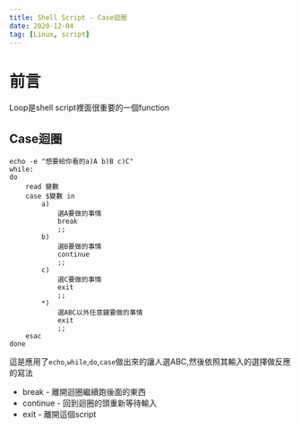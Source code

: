 ```yaml
---
title: Shell Script - Case迴圈
date: 2020-12-04
tag: [Linux, script]
---
```


# 前言

Loop是shell script裡面很重要的一個function

<!--more-->

## Case迴圈

```
echo -e "想要給你看的a)A b)B c)C"
while:
do
	read 變數
	case $變數 in
		a)
			選A要做的事情
			break
			;;
		b)
			選B要做的事情
			continue
			;;
		c)
			選C要做的事情
			exit
			;;
		*)
			選ABC以外任意鍵要做的事情
			exit
			;;
	esac
done
```

這是應用了`echo`,`while`,`do`,`case`做出來的讓人選ABC,然後依照其輸入的選擇做反應的寫法

* break - 離開迴圈繼續跑後面的東西
* continue - 回到迴圈的頭重新等待輸入
* exit - 離開這個script